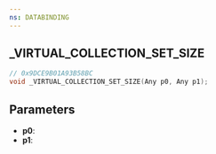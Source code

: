 ```yaml
---
ns: DATABINDING
---
```

## _VIRTUAL_COLLECTION_SET_SIZE

```c
// 0x9DCE9B01A93B58BC
void _VIRTUAL_COLLECTION_SET_SIZE(Any p0, Any p1);
```

## Parameters
* **p0**:
* **p1**:
